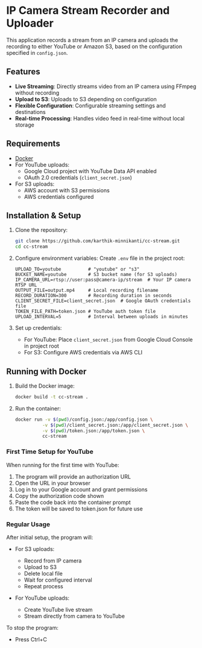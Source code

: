 # IP Camera Stream Recorder and Uploader

This application records a stream from an IP camera and uploads the recording to either YouTube or Amazon S3, based on the configuration specified in `config.json`.

## Features

- **Live Streaming**: Directly streams video from an IP camera using FFmpeg without recording
- **Upload to S3**: Uploads to S3 depending on configuration
- **Flexible Configuration**: Configurable streaming settings and destinations
- **Real-time Processing**: Handles video feed in real-time without local storage

## Requirements

- [Docker](https://docs.docker.com/get-docker/)
- For YouTube uploads:
  - Google Cloud project with YouTube Data API enabled
  - OAuth 2.0 credentials (`client_secret.json`)
- For S3 uploads:
  - AWS account with S3 permissions
  - AWS credentials configured

## Installation & Setup

1. Clone the repository:
   ```bash
   git clone https://github.com/karthik-minnikanti/cc-stream.git
   cd cc-stream
   ```

2. Configure environment variables:
   Create `.env` file in the project root:
   ```
   UPLOAD_TO=youtube          # "youtube" or "s3"
   BUCKET_NAME=youtube        # S3 bucket name (for S3 uploads)
   IP_CAMERA_URL=rtsp://user:pass@camera-ip/stream  # Your IP camera RTSP URL
   OUTPUT_FILE=output.mp4     # Local recording filename
   RECORD_DURATION=300        # Recording duration in seconds
   CLIENT_SECRET_FILE=client_secret.json  # Google OAuth credentials file
   TOKEN_FILE_PATH=token.json # YouTube auth token file
   UPLOAD_INTERVAL=5          # Interval between uploads in minutes
   ```

3. Set up credentials:
   - For YouTube: Place `client_secret.json` from Google Cloud Console in project root
   - For S3: Configure AWS credentials via AWS CLI

## Running with Docker

1. Build the Docker image:
   ```bash
   docker build -t cc-stream .
   ```

2. Run the container:
   ```bash
   docker run -v $(pwd)/config.json:/app/config.json \
             -v $(pwd)/client_secret.json:/app/client_secret.json \
             -v $(pwd)/token.json:/app/token.json \
             cc-stream
   ```

### First Time Setup for YouTube

When running for the first time with YouTube:
1. The program will provide an authorization URL
2. Open the URL in your browser
3. Log in to your Google account and grant permissions
4. Copy the authorization code shown
5. Paste the code back into the container prompt
6. The token will be saved to token.json for future use

### Regular Usage

After initial setup, the program will:
- For S3 uploads:
  - Record from IP camera
  - Upload to S3
  - Delete local file
  - Wait for configured interval
  - Repeat process

- For YouTube uploads:
  - Create YouTube live stream
  - Stream directly from camera to YouTube

To stop the program:
- Press Ctrl+C


